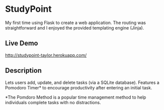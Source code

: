 # StudyPoint
My first time using Flask to create a web application. The routing was straightforward and I enjoyed the provided templating engine (Jinja).

## Live Demo
http://studypoint-taylor.herokuapp.com/

## Description
Lets users add, update, and delete tasks (via a SQLite database).
Features a Pomodoro Timer* to encourage productivity after entering an initial task.

*The Pomdoro Method is a popular time management method to help individuals complete tasks with no distractions.

